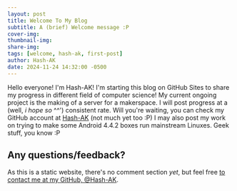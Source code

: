```yaml
---
layout: post
title: Welcome To My Blog
subtitle: A (brief) Welcome message :P
cover-img: 
thumbnail-img: 
share-img: 
tags: [welcome, hash-ak, first-post]
author: Hash-AK
date: 2024-11-24 14:32:00 -0500
---
```

Hello everyone! I'm Hash-AK! I'm starting this blog on GitHub Sites to share my progress in different field of computer science! 
My current ongoing project is the making of a server for a makerspace. I will post progress at a (well, _i hope so_ ^^') consistent rate. 
Will you're waiting, you can check my GitHub account at [Hash-AK](https//github.com/hash-ak) (not much yet too :P)
I may also post my work on trying to make some Android 4.4.2 boxes run mainstream Linuxes.
Geek stuff, you know :P

## Any questions/feedback? 
As this is a static website, there's no comment section _yet_, but feel free [to contact me at my GitHub, @Hash-AK](https://github.com/Hash-AK). 
